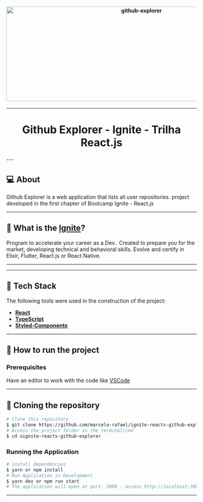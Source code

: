 <h4 align="center">
  <img alt="github-explorer" title="github-explorer" src="https://www.notion.so/image/https%3A%2F%2Fs3-us-west-2.amazonaws.com%2Fsecure.notion-static.com%2F2fbacb7a-e460-44a3-8fc5-e66f96dae148%2Fcover-reactjs.png?table=block&id=4571541e-7f8c-4799-bd19-1b6cfb53802c&spaceId=08f749ff-d06d-49a8-a488-9846e081b224&width=2000&userId=3f7c4943-ee12-45fb-8999-c4f226c86a4a&cache=v2" width="700px" height="250" />
</h4>

---

<h1 align="center">
Github Explorer - Ignite - Trilha React.js
</h1>
---

## :computer: About

Github Explorer is a web application that lists all user repositories. project developed in the first chapter of Bootcamp Ignite - React.js

---

## 🚀 What is the [Ignite](https://rocketseat.com.br/ignite)?

Program to accelerate your career as a Dev..
Created to prepare you for the market, developing technical and behavioral skills. Evolve and certify in Elixir, Flutter, React.js or React Native.

---
<!-- 
#### 📋 Functionalities
  - [x] Sessão de home
  - [x] Sessão sobre
  - [x] Sessão de serviços
  - [x] Sessão de depoimentos
  - [x] Sessão de contacto
  - [x] Botão de agendamento para o WhatsApp.
  - [x] Ícones das redes sociais.
 
--- -->


<!-- #### 🎨 Layout
O layout da aplicação está disponível no Figma:
<a href="https://www.figma.com/file/x2gNYqpuVmCZacAoPEeiuv/Origin-Six-(Copy)?node-id=0%3A1">
  <img alt="Made by marcelo-rafael" src="https://img.shields.io/badge/Acessar%20Layout%20-Figma-%2304D361">
</a>
Design feito por [Rebecca Gonzalez](https://dribbble.com/rebeccagonzalez)
--- -->

<!-- #### 📱 Mobile
<h4 align="center">
  <img alt="beautySalon" title="beautySalon" src=".github/home-mobile.png" width="400px" />
  <p align="center">Tela inicial - OriginSix<p>
</h4>
--- -->

<!-- #### :crossed_swords: Desafios para melhorar a aplicação
- [ ] Criar documentação
    - [ ] Gif de exemplo
    - [x] Readme-me incrível
    - [x] Tecnologias usadas
    - [x] Setup do projeto
    - [x] Funcionalidades
    - [ ] Screenshot das páginas
    - [ ] Adicionar favicon
 - [ ] Melhorar estilos
    - [ ] breakpoints - adaptar para outros dispositivos
    - [ ] Mobile First
    - [ ] Trocar cores, fontes e conteúdo
 -->

---

## :rocket: Tech Stack

The following tools were used in the construction of the project:

- **[React](https://pt-br.reactjs.org/)**
- **[TypeScript](https://www.typescriptlang.org/)**
- **[Styled-Components](https://styled-components.com/)**

---

## 🚀 How to run the project

### Prerequisites

Have an editor to work with the code like [VSCode](https://code.visualstudio.com/)

---

## 👯 Cloning the repository

```bash
# Clone this repository
$ git clone https://github.com/marcelo-rafael/ignite-reacts-github-explorer
# Access the project folder in the terminal/cmd
$ cd oignite-reacts-github-explorer
```

### Running the Application

```bash
# install dependencies
$ yarn or npm install
# Run Application in Development
$ yarn dev or npm run start
# The application will open at port: 3000 - access http://localhost:3000
```

---


